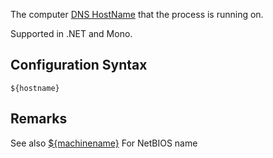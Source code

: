 The computer [DNS HostName](https://docs.microsoft.com/dotnet/api/system.net.dns.gethostname#System_Net_Dns_GetHostName) that the process is running on. 

Supported in .NET and Mono.

## Configuration Syntax
```
${hostname}
```

## Remarks
See also [${machinename}](Machinename-Layout-Renderer) For NetBIOS name 